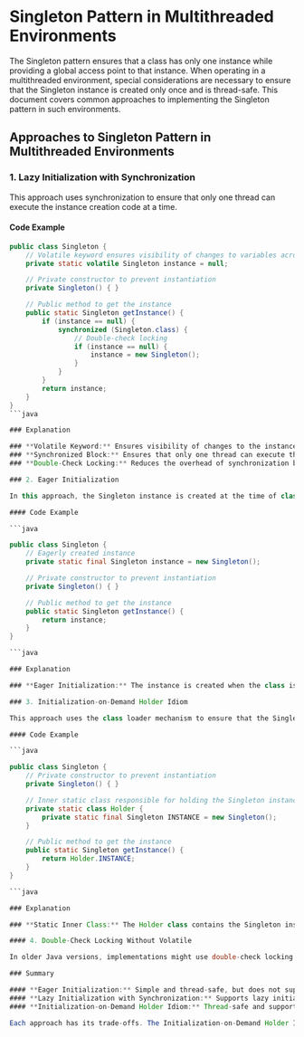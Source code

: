 # Singleton Pattern in Multithreaded Environments

The Singleton pattern ensures that a class has only one instance while providing a global access point to that instance. When operating in a multithreaded environment, special considerations are necessary to ensure that the Singleton instance is created only once and is thread-safe. This document covers common approaches to implementing the Singleton pattern in such environments.

## Approaches to Singleton Pattern in Multithreaded Environments

### 1. Lazy Initialization with Synchronization

This approach uses synchronization to ensure that only one thread can execute the instance creation code at a time.

#### Code Example

```java
public class Singleton {
    // Volatile keyword ensures visibility of changes to variables across threads
    private static volatile Singleton instance = null;

    // Private constructor to prevent instantiation
    private Singleton() { }

    // Public method to get the instance
    public static Singleton getInstance() {
        if (instance == null) {
            synchronized (Singleton.class) {
                // Double-check locking
                if (instance == null) {
                    instance = new Singleton();
                }
            }
        }
        return instance;
    }
}
```java

### Explanation

### **Volatile Keyword:** Ensures visibility of changes to the instance variable across threads.
### **Synchronized Block:** Ensures that only one thread can execute the instance creation code at a time.
### **Double-Check Locking:** Reduces the overhead of synchronization by checking the instance twice.

### 2. Eager Initialization

In this approach, the Singleton instance is created at the time of class loading. This is a simple and thread-safe approach but does not support lazy initialization.

#### Code Example

```java

public class Singleton {
    // Eagerly created instance
    private static final Singleton instance = new Singleton();

    // Private constructor to prevent instantiation
    private Singleton() { }

    // Public method to get the instance
    public static Singleton getInstance() {
        return instance;
    }
}

```java

### Explanation

### **Eager Initialization:** The instance is created when the class is loaded, which avoids synchronization issues. However, it does not support lazy initialization and might be less efficient if the Singleton is not used.

### 3. Initialization-on-Demand Holder Idiom

This approach uses the class loader mechanism to ensure that the Singleton instance is created in a thread-safe manner. It supports lazy initialization and is thread-safe.

#### Code Example

```java

public class Singleton {
    // Private constructor to prevent instantiation
    private Singleton() { }

    // Inner static class responsible for holding the Singleton instance
    private static class Holder {
        private static final Singleton INSTANCE = new Singleton();
    }

    // Public method to get the instance
    public static Singleton getInstance() {
        return Holder.INSTANCE;
    }
}

```java

### Explanation

### **Static Inner Class:** The Holder class contains the Singleton instance and is only loaded when the getInstance() method is called. This ensures lazy initialization and thread-safety without requiring synchronization.

#### 4. Double-Check Locking Without Volatile

In older Java versions, implementations might use double-check locking without the volatile keyword. These implementations are not thread-safe and should be avoided.

### Summary

#### **Eager Initialization:** Simple and thread-safe, but does not support lazy initialization.
#### **Lazy Initialization with Synchronization:** Supports lazy initialization but can be less efficient due to synchronization overhead.
#### **Initialization-on-Demand Holder Idiom:** Thread-safe and supports lazy initialization without synchronization overhead.

Each approach has its trade-offs. The Initialization-on-Demand Holder Idiom is generally recommended for its simplicity and efficiency in modern Java applications.
